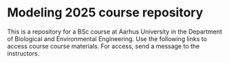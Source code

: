 # Modeling 2025 course repository
This is a repository for a BSc course at Aarhus University in the Department of Biological and Environmental Engineering.
Use the following links to access course course materials.
For access, send a message to the instructors.
